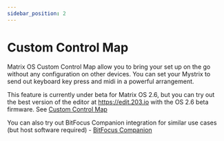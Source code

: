 ```yaml
---
sidebar_position: 2
---
```


# Custom Control Map

Matrix OS Custom Control Map allow you to bring your set up on the go without any configuration on other devices. You can set your Mystrix to send out keyboard key press and midi in a powerful arrangement.

This feature is currently under beta for Matrix OS 2.6, but you can try out the best version of the editor at https://edit.203.io with the OS 2.6 beta firmware.
See [Custom Control Map](/docs/MatrixOS/Applications/CustomControlMap/)

You can also try out BitFocus Companion integration for similar use cases (but host software required) - [BitFocus Companion](/docs/Mystrix/UsageExamples/CustomizableControls/BitFocusCompanion)